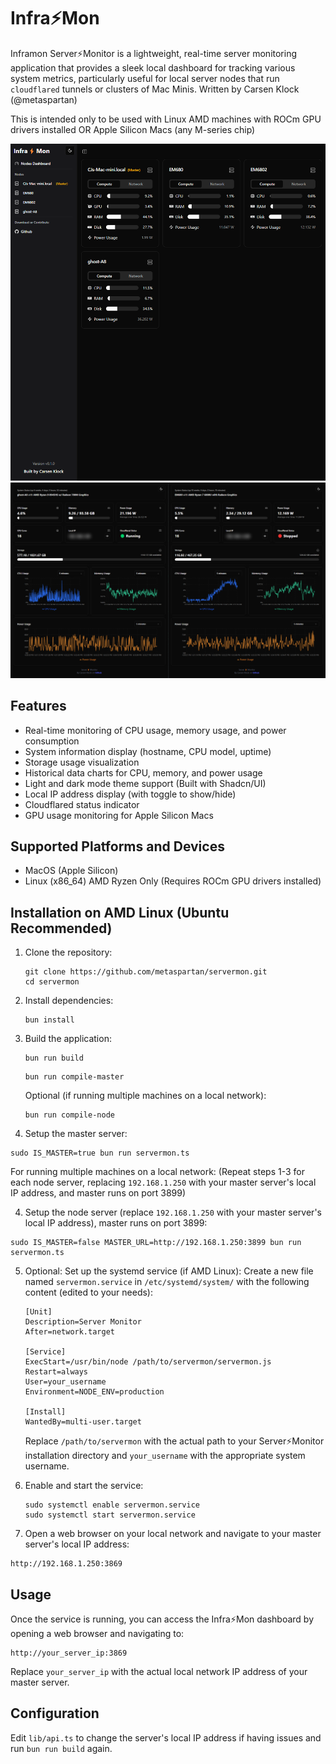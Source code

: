 # Infra⚡Mon

Inframon Server⚡Monitor is a lightweight, real-time server monitoring application that provides a sleek local dashboard for tracking various system metrics, particularly useful for local server nodes that run `cloudflared` tunnels or clusters of Mac Minis. Written by Carsen Klock (@metaspartan)

This is intended only to be used with Linux AMD machines with ROCm GPU drivers installed OR Apple Silicon Macs (any M-series chip)

![Inframon](dashboard.png)
![Server Monitor Dashboard](screenshotdual.png)

## Features

- Real-time monitoring of CPU usage, memory usage, and power consumption
- System information display (hostname, CPU model, uptime)
- Storage usage visualization
- Historical data charts for CPU, memory, and power usage
- Light and dark mode theme support (Built with Shadcn/UI)
- Local IP address display (with toggle to show/hide)
- Cloudflared status indicator
- GPU usage monitoring for Apple Silicon Macs

## Supported Platforms and Devices

- MacOS (Apple Silicon)
- Linux (x86_64) AMD Ryzen Only (Requires ROCm GPU drivers installed)

## Installation on AMD Linux (Ubuntu Recommended)

1. Clone the repository:
   ```
   git clone https://github.com/metaspartan/servermon.git
   cd servermon
   ```

2. Install dependencies:
   ```
   bun install
   ```

3. Build the application:
   ```
   bun run build
   ```

   ```
   bun run compile-master
   ```

   Optional (if running multiple machines on a local network):
   ```
   bun run compile-node
   ```

4. Setup the master server:

```
sudo IS_MASTER=true bun run servermon.ts
```

For running multiple machines on a local network:
(Repeat steps 1-3 for each node server, replacing `192.168.1.250` with your master server's local IP address, and master runs on port 3899)

4. Setup the node server (replace `192.168.1.250` with your master server's local IP address), master runs on port 3899:

```
sudo IS_MASTER=false MASTER_URL=http://192.168.1.250:3899 bun run servermon.ts
```

5. Optional: Set up the systemd service (if AMD Linux):
   Create a new file named `servermon.service` in `/etc/systemd/system/` with the following content (edited to your needs):

   ```
   [Unit]
   Description=Server Monitor
   After=network.target

   [Service]
   ExecStart=/usr/bin/node /path/to/servermon/servermon.js
   Restart=always
   User=your_username
   Environment=NODE_ENV=production

   [Install]
   WantedBy=multi-user.target
   ```

   Replace `/path/to/servermon` with the actual path to your Server⚡Monitor installation directory and `your_username` with the appropriate system username.

6. Enable and start the service:
   ```
   sudo systemctl enable servermon.service
   sudo systemctl start servermon.service
   ```

7. Open a web browser on your local network and navigate to your master server's local IP address:

```
http://192.168.1.250:3869
```

## Usage

Once the service is running, you can access the Infra⚡Mon dashboard by opening a web browser and navigating to:

```
http://your_server_ip:3869
```

Replace `your_server_ip` with the actual local network IP address of your master server.

## Configuration

Edit `lib/api.ts` to change the server's local IP address if having issues and run `bun run build` again.

